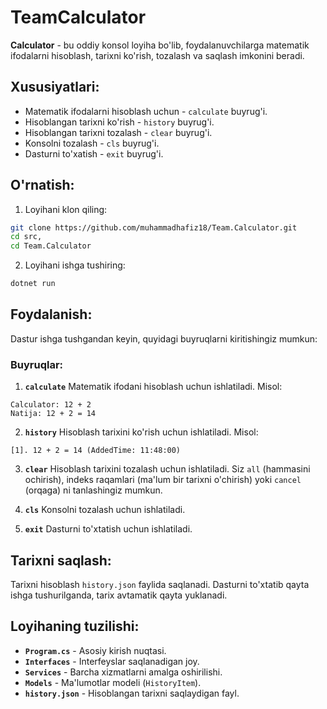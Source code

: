 # TeamCalculator

**Calculator** - bu oddiy konsol loyiha bo'lib, foydalanuvchilarga matematik ifodalarni hisoblash, tarixni ko'rish, tozalash va saqlash imkonini beradi.

## Xususiyatlari:

- Matematik ifodalarni hisoblash uchun - `calculate` buyrug'i.
- Hisoblangan tarixni ko'rish - `history` buyrug'i.
- Hisoblangan tarixni tozalash - `clear` buyrug'i.
- Konsolni tozalash - `cls` buyrug'i.
- Dasturni to'xatish - `exit` buyrug'i.

## O'rnatish:

1. Loyihani klon qiling:
```bash
git clone https://github.com/muhammadhafiz18/Team.Calculator.git
cd src,
cd Team.Calculator
```

2. Loyihani ishga tushiring:
```bash
dotnet run
```

## Foydalanish:
Dastur ishga tushgandan keyin, quyidagi buyruqlarni kiritishingiz mumkun:

### Buyruqlar:

1. **`calculate`**
Matematik ifodani hisoblash uchun ishlatiladi.
Misol:
```
Calculator: 12 + 2
Natija: 12 + 2 = 14
```

2. **`history`**
Hisoblash tarixini ko'rish uchun ishlatiladi.
Misol:
```
[1]. 12 + 2 = 14 (AddedTime: 11:48:00)
```

3. **`clear`**
Hisoblash tarixini tozalash uchun ishlatiladi.
Siz `all` (hammasini ochirish), indeks raqamlari (ma'lum bir tarixni o'chirish) yoki `cancel` (orqaga) ni tanlashingiz mumkun.

4. **`cls`**
Konsolni tozalash uchun ishlatiladi.

5. **`exit`**
Dasturni to'xtatish uchun ishlatiladi.

## Tarixni saqlash:
Tarixni hisoblash `history.json` faylida saqlanadi. Dasturni to'xtatib qayta ishga tushurilganda, tarix avtamatik qayta yuklanadi.

## Loyihaning tuzilishi:

- **`Program.cs`** - Asosiy kirish nuqtasi.
- **`Interfaces`** - Interfeyslar saqlanadigan joy.
- **`Services`** - Barcha xizmatlarni amalga oshirilishi.
- **`Models`** - Ma'lumotlar modeli (`HistoryItem`).
- **`history.json`** - Hisoblangan tarixni saqlaydigan fayl.